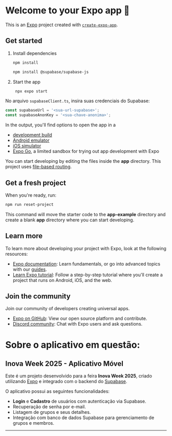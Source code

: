 # Welcome to your Expo app 👋

This is an [Expo](https://expo.dev) project created with [`create-expo-app`](https://www.npmjs.com/package/create-expo-app).

## Get started

1. Install dependencies

   ```bash
   npm install
   ```
   ```bash
   npm install @supabase/supabase-js
   ```

2. Start the app

   ```bash
    npx expo start
   ```

No arquivo `supabaseClient.ts`, insira suas credenciais do Supabase:

```typescript
const supabaseUrl = '<sua-url-supabase>';
const supabaseAnonKey = '<sua-chave-anonima>';
```

In the output, you'll find options to open the app in a

- [development build](https://docs.expo.dev/develop/development-builds/introduction/)
- [Android emulator](https://docs.expo.dev/workflow/android-studio-emulator/)
- [iOS simulator](https://docs.expo.dev/workflow/ios-simulator/)
- [Expo Go](https://expo.dev/go), a limited sandbox for trying out app development with Expo

You can start developing by editing the files inside the **app** directory. This project uses [file-based routing](https://docs.expo.dev/router/introduction).

## Get a fresh project

When you're ready, run:

```bash
npm run reset-project
```

This command will move the starter code to the **app-example** directory and create a blank **app** directory where you can start developing.

## Learn more

To learn more about developing your project with Expo, look at the following resources:

- [Expo documentation](https://docs.expo.dev/): Learn fundamentals, or go into advanced topics with our [guides](https://docs.expo.dev/guides).
- [Learn Expo tutorial](https://docs.expo.dev/tutorial/introduction/): Follow a step-by-step tutorial where you'll create a project that runs on Android, iOS, and the web.

## Join the community

Join our community of developers creating universal apps.

- [Expo on GitHub](https://github.com/expo/expo): View our open source platform and contribute.
- [Discord community](https://chat.expo.dev): Chat with Expo users and ask questions.

# Sobre o aplicativo em questão:

## Inova Week 2025 - Aplicativo Móvel

Este é um projeto desenvolvido para a feira **Inova Week 2025**, criado utilizando [Expo](https://expo.dev) e integrado com o backend do [Supabase](https://supabase.com).

O aplicativo possui as seguintes funcionalidades:
- **Login** e **Cadastro** de usuários com autenticação via Supabase.
- Recuperação de senha por e-mail.
- Listagem de grupos e seus detalhes.
- Integração com banco de dados Supabase para gerenciamento de grupos e membros.

---
